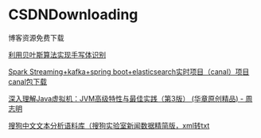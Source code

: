 # CSDNDownloading
博客资源免费下载

[利用贝叶斯算法实现手写体识别](https://blog.csdn.net/Nonoroya_Zoro/article/details/80600684)

[Spark Streaming+kafka+spring boot+elasticsearch实时项目（canal）项目canal包下载](https://share.weiyun.com/eGDEGvYA)

[深入理解Java虚拟机：JVM高级特性与最佳实践（第3版） (华章原创精品) - 周志明](https://share.weiyun.com/l4hSY7t5)

[搜狗中文文本分析语料库（搜狗实验室新闻数据精简版，xml转txt](https://share.weiyun.com/X0prakLr)

